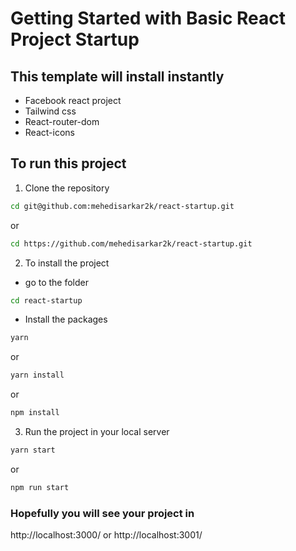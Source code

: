 # Getting Started with Basic React Project Startup

## This template will install instantly

- Facebook react project
- Tailwind css
- React-router-dom
- React-icons

## To run this project

1. Clone the repository

```sh
cd git@github.com:mehedisarkar2k/react-startup.git
```

or

```sh
cd https://github.com/mehedisarkar2k/react-startup.git
```

2. To install the project

- go to the folder

```sh
cd react-startup
```

- Install the packages

```sh
yarn
```

or

```sh
yarn install
```

or

```sh
npm install
```

3. Run the project in your local server

```sh
yarn start
```

or

```sh
npm run start
```

### Hopefully you will see your project in

http://localhost:3000/ or http://localhost:3001/
